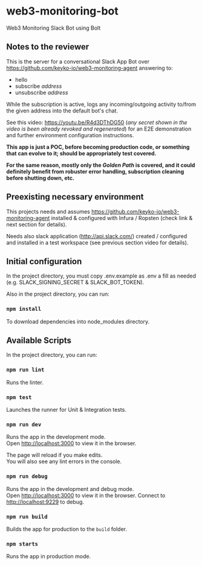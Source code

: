 # web3-monitoring-bot

Web3 Monitoring Slack Bot using Bolt

## Notes to the reviewer

This is the server for a conversational Slack App Bot over https://github.com/keyko-io/web3-monitoring-agent answering to:

- hello
- subscribe _address_
- unsubscribe _address_
  
While the subscription is active, logs any incoming/outgoing activity to/from the given address into the default bot's chat.

See this video: https://youtu.be/R4d3DThDG50 (_any secret shown in the video is been already revoked and regenerated_) for an E2E demonstration and further environment configuration instructions.

**This app is just a POC, before becoming production code, or something that can evolve to it; should be appropriately test covered.**

**For the same reason, mostly only the _Golden Path_ is covered, and it could definitely benefit from robuster error handling, subscription cleaning before shutting down, etc.**

## Preexisting necessary environment

This projects needs and assumes https://github.com/keyko-io/web3-monitoring-agent installed & configured with Infura / Ropsten (check link & next section for details).

Needs also slack application (http://api.slack.com/) created / configured and installed in a test workspace (see previous section video for details).

## Initial configuration

In the project directory, you must copy .env.example as .env a fill as needed (e.g. SLACK_SIGNING_SECRET & SLACK_BOT_TOKEN).

Also in the project directory, you can run:

### `npm install`

To download dependencies into node_modules directory.

## Available Scripts

In the project directory, you can run:

### `npm run lint`

Runs the linter.

### `npm test`

Launches the runner for Unit & Integration tests.

### `npm run dev`

Runs the app in the development mode.<br />
Open [http://localhost:3000](http://localhost:3000) to view it in the browser.

The page will reload if you make edits.<br />
You will also see any lint errors in the console.

### `npm run debug`

Runs the app in the development and debug mode.<br />
Open [http://localhost:3000](http://localhost:3000) to view it in the browser.
Connect to [http://localhost:9229](http://localhost:9229) to debug.

### `npm run build`

Builds the app for production to the `build` folder.<br />

### `npm starts`

Runs the app in production mode.
